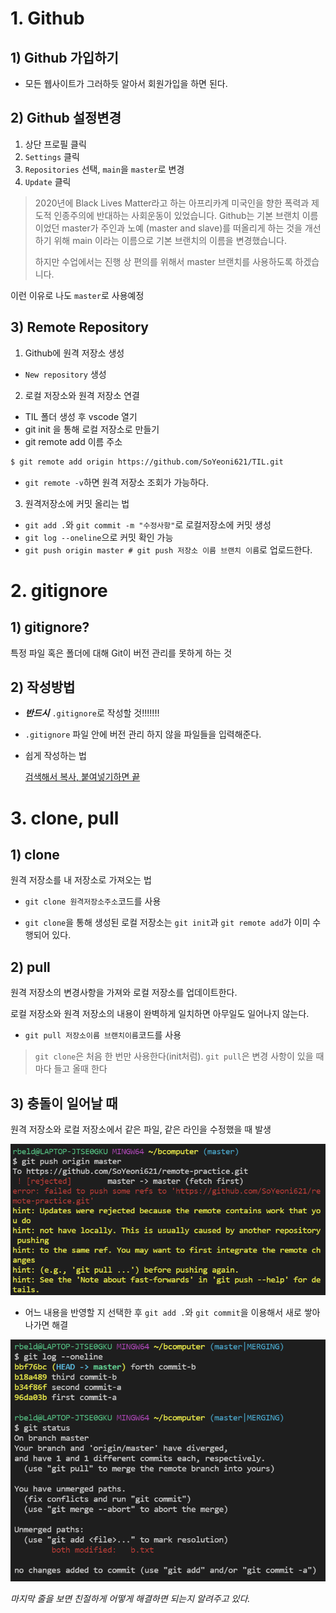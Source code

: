 # 1. Github
## 1) Github 가입하기
- 모든 웹사이트가 그러하듯 알아서 회원가입을 하면 된다.
## 2) Github 설정변경
1. 상단 프로필 클릭
2. `Settings` 클릭
3. `Repositories` 선택, `main`을 `master`로 변경
4. `Update` 클릭

> 2020년에 Black Lives Matter라고 하는 아프리카계 미국인을 향한 폭력과 제도적 인종주의에 반대하는 사회운동이 있었습니다. Github는 기본 브랜치 이름이었던 master가 주인과 노예 (master and slave)를 떠올리게 하는 것을 개선하기 위해 main 이라는 이름으로 기본 브랜치의 이름을 변경했습니다. 
>
> 하지만 수업에서는 진행 상 편의를 위해서 master 브랜치를 사용하도록 하겠습니다.

이런 이유로 나도 `master`로 사용예정

## 3) Remote Repository
1. Github에 원격 저장소 생성
- `New repository` 생성



2. 로컬 저장소와 원격 저장소 연결

- TIL 폴더 생성 후 vscode 열기
- git init 을 통해 로컬 저장소로 만들기
- git remote add 이름 주소

```bash
$ git remote add origin https://github.com/SoYeoni621/TIL.git
```

- ```git remote -v```하면 원격 저장소 조회가 가능하다.



3. 원격저장소에 커밋 올리는 법

- ```git add .```와 `git commit -m "수정사항"`로 로컬저장소에 커밋 생성
- `git log --oneline`으로 커밋 확인 가능
- `git push origin master # git push 저장소 이름 브랜치 이름`로 업로드한다.



# 2. gitignore

## 1) gitignore?

특정 파일 혹은 폴더에 대해 Git이 버전 관리를 못하게 하는 것

## 2) 작성방법

* ___반드시___ `.gitignore`로 작성할 것!!!!!!!

* `.gitignore` 파일 안에 버전 관리 하지 않을 파일들을 입력해준다.

* 쉽게 작성하는 법

  [검색해서 복사, 붙여넣기하면 끝](https://www.toptal.com/developers/gitignore)



# 3. clone, pull

## 1) clone

원격 저장소를 내 저장소로 가져오는 법

* `git clone 원격저장소주소`코드를 사용

* `git clone`을 통해 생성된 로컬 저장소는 `git init`과 `git remote add`가 이미 수행되어 있다.



## 2) pull

원격 저장소의 변경사항을 가져와 로컬 저장소를 업데이트한다.

로컬 저장소와 원격 저장소의 내용이 완벽하게 일치하면 아무일도 일어나지 않는다.

* `git pull 저장소이름 브랜치이름`코드를 사용



> `git clone`은 처음 한 번만 사용한다(init처럼). `git pull`은 변경 사항이 있을 때 마다 들고 올때 한다



## 3) 충돌이 일어날 때

원격 저장소와 로컬 저장소에서 같은 파일, 같은 라인을 수정했을 때 발생

![충돌발생](github_0210_2022.assets/image-20220210173238356.png)

* 어느 내용을 반영할 지 선택한 후 `git add .`와 `git commit`을 이용해서 새로 쌓아나가면 해결

![해결](github_0210_2022.assets/image-20220210173509336.png)

_마지막 줄을 보면 친절하게 어떻게 해결하면 되는지 알려주고 있다._
